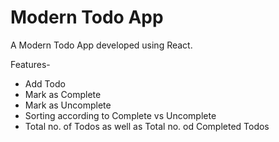 # Modern Todo App
A Modern Todo App developed using React.

Features-
* Add Todo
* Mark as Complete
* Mark as Uncomplete
* Sorting according to Complete vs Uncomplete
* Total no. of Todos as well as Total no. od Completed Todos
